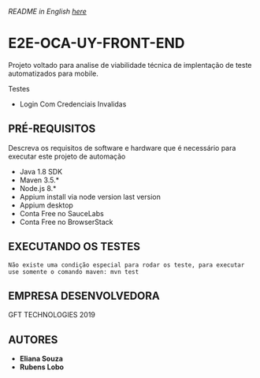 _README in English [here](README.en-us.md)_  
# E2E-OCA-UY-FRONT-END

Projeto voltado para analise de viabilidade técnica de implentação de teste automatizados para mobile.

Testes

* Login Com Credenciais Invalidas

## PRÉ-REQUISITOS

Descreva os requisitos de software e hardware que é necessário para executar este projeto de automação

*   Java 1.8 SDK
*   Maven 3.5.*
*   Node.js 8.*
*   Appium install via node version last version
*   Appium desktop 
*   Conta Free no SauceLabs
*   Conta Free no BrowserStack

## EXECUTANDO OS TESTES

```
Não existe uma condição especial para rodar os teste, para executar use somente o comando maven: mvn test
```

## EMPRESA DESENVOLVEDORA

GFT TECHNOLOGIES 2019

## AUTORES

* **Eliana Souza**
* **Rubens Lobo**
